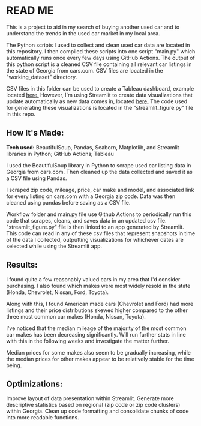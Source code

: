 # READ ME

This is a project to aid in my search of buying another used car and to understand the trends in the used car market in my local area. 

The Python scripts I used to collect and clean used car data are located in this repository. I then compiled these scripts into one script "main.py" which automatically runs once every few days using GitHub Actions. The output of this python script is a cleaned CSV file containing all relevant car listings in the state of Georgia from cars.com. CSV files are located in the "working_dataset" directory.

CSV files in this folder can be used to create a Tableau dashboard, example located <a href="https://public.tableau.com/app/profile/sethmerck/viz/GeorgiaUsedCarData/Dashboard1">here.</a> However, I'm using Streamlit to create data visualizations that update automatically as new data comes in, located <a href="https://carsga.streamlit.app/">here.</a> The code used for generating these visualizations is located in the "streamlit_figure.py" file in this repo.

## How It's Made: 

**Tech used:** BeautifulSoup, Pandas, Seaborn, Matplotlib, and Streamlit libraries in Python; GitHub Actions; Tableau

I used the BeautifulSoup library in Python to scrape used car listing data in Georgia from cars.com. Then cleaned up the data collected and saved it as a CSV file using Pandas.

I scraped zip code, mileage, price, car make and model, and associated link for every listing on cars.com with a Georgia zip code. Data was then cleaned using pandas before saving as a CSV file.

Workflow folder and main.py file use Github Actions to periodically run this code that scrapes, cleans, and saves data in an updated csv file. "streamlit_figure.py" file is then linked to an app generated by Streamlit. This code can read in any of these csv files that represent snapshots in time of the data I collected, outputting visualizations for whichever dates are selected while using the Streamlit app.

## Results:

I found quite a few reasonably valued cars in my area that I'd consider purchasing. I also found which makes were most widely resold in the state (Honda, Chevrolet, Nissan, Ford, Toyota). 

Along with this, I found American made cars (Chevrolet and Ford) had more listings and their price distributions skewed higher compared to the other three most common car makes (Honda, Nissan, Toyota).

I've noticed that the median mileage of the majority of the most common car makes has been decreasing significantly. Will run further stats in line with this in the following weeks and investigate the matter further.

Median prices for some makes also seem to be gradually increasing, while the median prices for other makes appear to be relatively stable for the time being.

## Optimizations:

Improve layout of data presentation within Streamlit. Generate more descriptive statistics based on regional (zip code or zip code clusters) within Georgia. Clean up code formatting and consolidate chunks of code into more readable functions.
